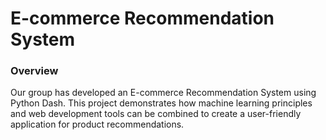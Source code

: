 # E-commerce Recommendation System

### Overview
Our group has developed an E-commerce Recommendation System using Python Dash. This project demonstrates how machine learning principles and web development tools can be combined to create a user-friendly application for product recommendations.


